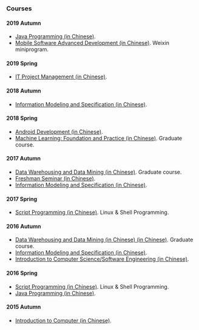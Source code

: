 ### Courses

#### 2019 Autumn

- [Java Programming (in Chinese)](courses/2019Fall-JavaProgramming-cn.html). 
- [Mobile Software Advanced Development (in Chinese)](courses/2019Fall-MobileSoftwareAdvancedDevelopment-cn.html).  Weixin miniprogram.

#### 2019 Spring

- [IT Project Management (in Chinese)](courses/2019Spring-InformationTechnologyProjectManagement-cn.html). 

#### 2018 Autumn

- [Information Modeling and Specification (in Chinese)](courses/2018Fall-InformationModellingAndSpecification-cn.html). 

#### 2018 Spring

- [Android Development (in Chinese)](courses/2018Spring-AndroidProgramming-cn.html). 
- [Machine Learning: Foundation and Practice (in Chinese)](courses/2018Spring-MachineLearning-cn.html). Graduate course.

#### 2017 Autumn

- [Data Warehousing and Data Mining (in Chinese)](courses/2017Fall-DataMining-cn.html). Graduate course.
- [Freshman Seminar (in Chinese)](courses/2017Fall-FreshmanSeminar-cn.html). 
- [Information Modeling and Specification (in Chinese)](courses/2017Fall-InformationModellingAndSpecification-cn.html). 

#### 2017 Spring

- [Script Programming (in Chinese)](courses/2017Spring-ScriptProgramming-cn.html). Linux & Shell Programming.

#### 2016 Autumn

- [Data Warehousing and Data Mining (in Chinese) (in Chinese)](courses/2016Fall-DataMining-cn.html). Graduate course.
- [Information Modeling and Specification (in Chinese)](courses/2016Fall-InformationModellingAndSpecification-cn.html). 
- [Introduction to Computer Science/Software Engineering (in Chinese)](courses/2016Fall-IntroductionToSoftwareEngineering-cn.html). 

#### 2016 Spring

- [Script Programming (in Chinese)](courses/2016Spring-ScriptProgramming-cn.html). Linux & Shell Programming.
- [Java Programming (in Chinese)](courses/2016Spring-JavaProgramming-cn.html). 

#### 2015 Autumn

- [Introduction to Computer (in Chinese)](courses/2015Fall-IntroductionToComputer-cn.html). 


